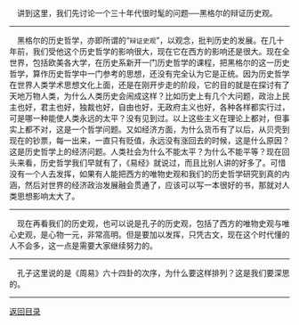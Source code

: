 &emsp;讲到这里，我们先讨论一个三十年代很时髦的问题──黑格尔的辩证历史观。
___
&emsp;黑格尔的历史哲学，亦即所谓的“``辩证史观``”，以观念，批判历史的发展。在几十年前，我们受他这个历史哲学的影响很大，现在它在西方的影响还是很大。现在全世界，包括欧美各大学，在历史系新开一门历史哲学的课程，把黑格尔的这一历史哲学，算作历史哲学中一门参考的思想，还没有完全认为它是正统。因为历史哲学在世界人类学术思想文化上面，还是在刚开步走的阶段，它的目的就是在探讨有了天地万物人类，为什么人类历史会闹成这样？比如历史上有几个大问题，政治上民主也好，君主也好，独裁也好，自由也好，无政府主义也好，各种各样都实行过，可是哪一种能使人类永远的太平？没有见到过。以上这些主义在理论上都对，但事实上都不对，这是一个哲学问题。又如经济方面，为什么货币有了以后，从贝壳到现在的钞票，每一出来，一直只有贬值，永远没有涨回去的时候，这是什么原因？这是历史哲学上的经济问题。人类社会为什么不能太平？为什么不能平等？现在回头来看，历史哲学我们早就有了，《易经》就说过，而且比别人讲的好多了。可惜没有一个人去发挥，如果有人能把西方的唯物史观和我们的历史哲学研究到真的内涵，然后对世界的经济政治发展融会贯通了，应该可以写一本很好的书，那就对人类思想影响太大了。
___
&emsp;现在再看我们的历史观，也可以说是孔子的历史观，包括了西方的唯物史观与唯心史观，是心物一元，非常高明。但是要加以发挥，只凭古文，现在这个时代懂的人不会多，这一点是需要大家继续努力的。
___
&emsp;孔子这里说的是《周易》六十四卦的次序，为什么要这样排列？这是我们要深思的。
___
[返回目录](../../master/README.md#目录)